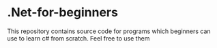 # .Net-for-beginners
This repository contains source code for programs which beginners can use to learn c# from scratch. Feel free to use them
